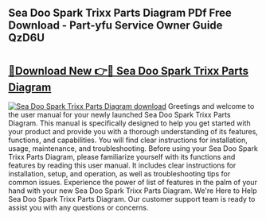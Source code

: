 ## Sea Doo Spark Trixx Parts Diagram PDf Free Download - Part-yfu Service Owner Guide QzD6U

# <h2><a href="http://dfq9yh.blite.top/?on=Sea+Doo+Spark+Trixx+Parts+Diagram">🔗Download New 👉🔴 Sea Doo Spark Trixx Parts Diagram</a></h2>

[![Sea Doo Spark Trixx Parts Diagram download](https://i.imgur.com/lujVjoI.png)](http://dfq9yh.blite.top/?on=Sea+Doo+Spark+Trixx+Parts+Diagram)
Greetings and welcome to the user manual for your newly launched Sea Doo Spark Trixx Parts Diagram. This manual is specifically designed to help you get started with your product and provide you with a thorough understanding of its features, functions, and capabilities. You will find clear instructions for installation, usage, maintenance, and troubleshooting. Before using your Sea Doo Spark Trixx Parts Diagram, please familiarize yourself with its functions and features by reading this user manual. It includes clear instructions for installation, setup, and operation, as well as troubleshooting tips for common issues. Experience the power of list of features in the palm of your hand with your new Sea Doo Spark Trixx Parts Diagram. We're Here to Help Sea Doo Spark Trixx Parts Diagram. Our customer support team is ready to assist you with any questions or concerns.
